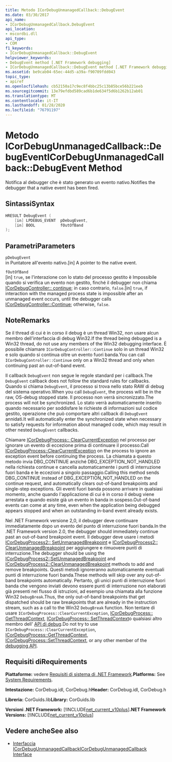 ```yaml
---
title: Metodo ICorDebugUnmanagedCallback::DebugEvent
ms.date: 03/30/2017
api_name:
- ICorDebugUnmanagedCallback.DebugEvent
api_location:
- mscordbi.dll
api_type:
- COM
f1_keywords:
- ICorDebugUnmanagedCallback::DebugEvent
helpviewer_keywords:
- DebugEvent method [.NET Framework debugging]
- ICorDebugUnmanagedCallback::DebugEvent method [.NET Framework debugging]
ms.assetid: be9cab04-65ec-44d5-a39a-f90709fdd043
topic_type:
- apiref
ms.openlocfilehash: cb52150a17c9ec8f4bbc25c13b85bce56b221eeb
ms.sourcegitcommit: 13e79efdbd589cad6b1de634f5d6b1262b12ab01
ms.translationtype: MT
ms.contentlocale: it-IT
ms.lasthandoff: 01/28/2020
ms.locfileid: "76791197"
---
```

# <a name="icordebugunmanagedcallbackdebugevent-method"></a><span data-ttu-id="5fbcb-102">Metodo ICorDebugUnmanagedCallback::DebugEvent</span><span class="sxs-lookup"><span data-stu-id="5fbcb-102">ICorDebugUnmanagedCallback::DebugEvent Method</span></span>
<span data-ttu-id="5fbcb-103">Notifica al debugger che è stato generato un evento nativo.</span><span class="sxs-lookup"><span data-stu-id="5fbcb-103">Notifies the debugger that a native event has been fired.</span></span>  
  
## <a name="syntax"></a><span data-ttu-id="5fbcb-104">Sintassi</span><span class="sxs-lookup"><span data-stu-id="5fbcb-104">Syntax</span></span>  
  
```cpp  
HRESULT DebugEvent (  
    [in] LPDEBUG_EVENT  pDebugEvent,  
    [in] BOOL           fOutOfBand  
);  
```  
  
## <a name="parameters"></a><span data-ttu-id="5fbcb-105">Parametri</span><span class="sxs-lookup"><span data-stu-id="5fbcb-105">Parameters</span></span>  
 `pDebugEvent`  
 <span data-ttu-id="5fbcb-106">in Puntatore all'evento nativo.</span><span class="sxs-lookup"><span data-stu-id="5fbcb-106">[in] A pointer to the native event.</span></span>  
  
 `fOutOfBand`  
 <span data-ttu-id="5fbcb-107">[in] `true`, se l'interazione con lo stato del processo gestito è Impossibile quando si verifica un evento non gestito, finché il debugger non chiama [ICorDebugController:: continue](icordebugcontroller-continue-method.md); in caso contrario, `false`.</span><span class="sxs-lookup"><span data-stu-id="5fbcb-107">[in] `true`, if interaction with the managed process state is impossible after an unmanaged event occurs, until the debugger calls [ICorDebugController::Continue](icordebugcontroller-continue-method.md); otherwise, `false`.</span></span>  
  
## <a name="remarks"></a><span data-ttu-id="5fbcb-108">Note</span><span class="sxs-lookup"><span data-stu-id="5fbcb-108">Remarks</span></span>  
 <span data-ttu-id="5fbcb-109">Se il thread di cui è in corso il debug è un thread Win32, non usare alcun membro dell'interfaccia di debug Win32.</span><span class="sxs-lookup"><span data-stu-id="5fbcb-109">If the thread being debugged is a Win32 thread, do not use any members of the Win32 debugging interface.</span></span> <span data-ttu-id="5fbcb-110">È possibile chiamare `ICorDebugController::Continue` solo in un thread Win32 e solo quando si continua oltre un evento fuori banda.</span><span class="sxs-lookup"><span data-stu-id="5fbcb-110">You can call `ICorDebugController::Continue` only on a Win32 thread and only when continuing past an out-of-band event.</span></span>  
  
 <span data-ttu-id="5fbcb-111">Il callback `DebugEvent` non segue le regole standard per i callback.</span><span class="sxs-lookup"><span data-stu-id="5fbcb-111">The `DebugEvent` callback does not follow the standard rules for callbacks.</span></span> <span data-ttu-id="5fbcb-112">Quando si chiama `DebugEvent`, il processo si trova nello stato RAW di debug del sistema operativo.</span><span class="sxs-lookup"><span data-stu-id="5fbcb-112">When you call `DebugEvent`, the process will be in the raw, OS-debug stopped state.</span></span> <span data-ttu-id="5fbcb-113">Il processo non verrà sincronizzato.</span><span class="sxs-lookup"><span data-stu-id="5fbcb-113">The process will not be synchronized.</span></span> <span data-ttu-id="5fbcb-114">Lo stato verrà automaticamente inserito quando necessario per soddisfare le richieste di informazioni sul codice gestito, operazione che può comportare altri callback di `DebugEvent` annidati.</span><span class="sxs-lookup"><span data-stu-id="5fbcb-114">It will automatically enter the synchronized state when necessary to satisfy requests for information about managed code, which may result in other nested `DebugEvent` callbacks.</span></span>  
  
 <span data-ttu-id="5fbcb-115">Chiamare [ICorDebugProcess:: ClearCurrentException](icordebugprocess-clearcurrentexception-method.md) nel processo per ignorare un evento di eccezione prima di continuare il processo.</span><span class="sxs-lookup"><span data-stu-id="5fbcb-115">Call [ICorDebugProcess::ClearCurrentException](icordebugprocess-clearcurrentexception-method.md) on the process to ignore an exception event before continuing the process.</span></span> <span data-ttu-id="5fbcb-116">La chiamata a questo metodo invia DBG_CONTINUE anziché DBG_EXCEPTION_NOT_HANDLED nella richiesta continue e cancella automaticamente i punti di interruzione fuori banda e le eccezioni a singolo passaggio.</span><span class="sxs-lookup"><span data-stu-id="5fbcb-116">Calling this method sends DBG_CONTINUE instead of DBG_EXCEPTION_NOT_HANDLED on the continue request, and automatically clears out-of-band breakpoints and single-step exceptions.</span></span> <span data-ttu-id="5fbcb-117">Gli eventi fuori banda possono arrivare in qualsiasi momento, anche quando l'applicazione di cui è in corso il debug viene arrestata e quando esiste già un evento in banda in sospeso.</span><span class="sxs-lookup"><span data-stu-id="5fbcb-117">Out-of-band events can come at any time, even when the application being debugged appears stopped and when an outstanding in-band event already exists.</span></span>  
  
 <span data-ttu-id="5fbcb-118">Nel .NET Framework versione 2,0, il debugger deve continuare immediatamente dopo un evento del punto di interruzione fuori banda.</span><span class="sxs-lookup"><span data-stu-id="5fbcb-118">In the .NET Framework version 2.0, the debugger should immediately continue past an out-of-band breakpoint event.</span></span> <span data-ttu-id="5fbcb-119">Il debugger deve usare i metodi [ICorDebugProcess2:: SetUnmanagedBreakpoint](icordebugprocess2-setunmanagedbreakpoint-method.md) e [ICorDebugProcess2:: ClearUnmanagedBreakpoint](icordebugprocess2-clearunmanagedbreakpoint-method.md) per aggiungere e rimuovere punti di interruzione.</span><span class="sxs-lookup"><span data-stu-id="5fbcb-119">The debugger should be using the [ICorDebugProcess2::SetUnmanagedBreakpoint](icordebugprocess2-setunmanagedbreakpoint-method.md) and [ICorDebugProcess2::ClearUnmanagedBreakpoint](icordebugprocess2-clearunmanagedbreakpoint-method.md) methods to add and remove breakpoints.</span></span> <span data-ttu-id="5fbcb-120">Questi metodi ignoreranno automaticamente eventuali punti di interruzione fuori banda.</span><span class="sxs-lookup"><span data-stu-id="5fbcb-120">These methods will skip over any out-of-band breakpoints automatically.</span></span> <span data-ttu-id="5fbcb-121">Pertanto, gli unici punti di interruzione fuori banda che vengono inviati devono essere punti di interruzione non elaborati già presenti nel flusso di istruzioni, ad esempio una chiamata alla funzione Win32 `DebugBreak`.</span><span class="sxs-lookup"><span data-stu-id="5fbcb-121">Thus, the only out-of-band breakpoints that get dispatched should be raw breakpoints that are already in the instruction stream, such as a call to the Win32 `DebugBreak` function.</span></span> <span data-ttu-id="5fbcb-122">Non tentare di usare `ICorDebugProcess::ClearCurrentException`, [ICorDebugProcess:: GetThreadContext](icordebugprocess-getthreadcontext-method.md), [ICorDebugProcess:: SetThreadContext](icordebugprocess-setthreadcontext-method.md)o qualsiasi altro membro dell' [API di debug](index.md).</span><span class="sxs-lookup"><span data-stu-id="5fbcb-122">Do not try to use `ICorDebugProcess::ClearCurrentException`, [ICorDebugProcess::GetThreadContext](icordebugprocess-getthreadcontext-method.md), [ICorDebugProcess::SetThreadContext](icordebugprocess-setthreadcontext-method.md), or any other member of the [debugging API](index.md).</span></span>  
  
## <a name="requirements"></a><span data-ttu-id="5fbcb-123">Requisiti di</span><span class="sxs-lookup"><span data-stu-id="5fbcb-123">Requirements</span></span>  
 <span data-ttu-id="5fbcb-124">**Piattaforme:** vedere [Requisiti di sistema di .NET Framework](../../../../docs/framework/get-started/system-requirements.md).</span><span class="sxs-lookup"><span data-stu-id="5fbcb-124">**Platforms:** See [System Requirements](../../../../docs/framework/get-started/system-requirements.md).</span></span>  
  
 <span data-ttu-id="5fbcb-125">**Intestazione:** CorDebug.idl, CorDebug.h</span><span class="sxs-lookup"><span data-stu-id="5fbcb-125">**Header:** CorDebug.idl, CorDebug.h</span></span>  
  
 <span data-ttu-id="5fbcb-126">**Libreria:** CorGuids.lib</span><span class="sxs-lookup"><span data-stu-id="5fbcb-126">**Library:** CorGuids.lib</span></span>  
  
 <span data-ttu-id="5fbcb-127">**Versioni .NET Framework:** [!INCLUDE[net_current_v10plus](../../../../includes/net-current-v10plus-md.md)]</span><span class="sxs-lookup"><span data-stu-id="5fbcb-127">**.NET Framework Versions:** [!INCLUDE[net_current_v10plus](../../../../includes/net-current-v10plus-md.md)]</span></span>  
  
## <a name="see-also"></a><span data-ttu-id="5fbcb-128">Vedere anche</span><span class="sxs-lookup"><span data-stu-id="5fbcb-128">See also</span></span>

- [<span data-ttu-id="5fbcb-129">Interfaccia ICorDebugUnmanagedCallback</span><span class="sxs-lookup"><span data-stu-id="5fbcb-129">ICorDebugUnmanagedCallback Interface</span></span>](icordebugunmanagedcallback-interface.md)
